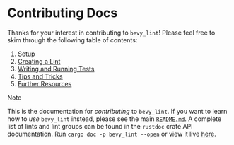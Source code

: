 # Contributing Docs

Thanks for your interest in contributing to `bevy_lint`! Please feel free to skim through the following table of contents:

1. [Setup](01-setup.md)
2. [Creating a Lint](02-creating-a-lint.md)
3. [Writing and Running Tests](TODO)
4. [Tips and Tricks](TODO)
5. [Further Resources](TODO)

> [!NOTE]
>
> This is the documentation for _contributing_ to `bevy_lint`. If you want to learn how to _use_ `bevy_lint` instead, please see the main [`README.md`](../README.md). A complete list of lints and lint groups can be found in the `rustdoc` crate API documentation. Run `cargo doc -p bevy_lint --open` or view it live [here](TODO).

